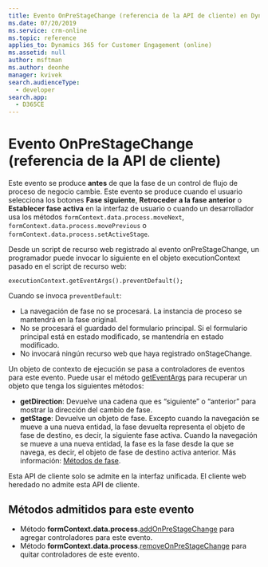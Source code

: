 ```yaml
---
title: Evento OnPreStageChange (referencia de la API de cliente) en Dynamics 365 for Customer Engagement| MicrosoftDocs
ms.date: 07/20/2019
ms.service: crm-online
ms.topic: reference
applies_to: Dynamics 365 for Customer Engagement (online)
ms.assetid: null
author: msftman
ms.author: deonhe
manager: kvivek
search.audienceType:
  - developer
search.app:
  - D365CE
---
```

# <a name="onprestagechange-event-client-api-reference"></a>Evento OnPreStageChange (referencia de la API de cliente)

Este evento se produce **antes** de que la fase de un control de flujo de proceso de negocio cambie. Este evento se produce cuando el usuario selecciona los botones **Fase siguiente**, **Retroceder a la fase anterior** o **Establecer fase activa** en la interfaz de usuario o cuando un desarrollador usa los métodos `formContext.data.process.moveNext`, `formContext.data.process.movePrevious` o `formContext.data.process.setActiveStage`.

Desde un script de recurso web registrado al evento onPreStageChange, un programador puede invocar lo siguiente en el objeto executionContext pasado en el script de recurso web: 

`executionContext.getEventArgs().preventDefault();` 

Cuando se invoca `preventDefault`:

- La navegación de fase no se procesará. La instancia de proceso se mantendrá en la fase original.
- No se procesará el guardado del formulario principal. Si el formulario principal está en estado modificado, se mantendría en estado modificado.
- No invocará ningún recurso web que haya registrado onStageChange.


Un objeto de contexto de ejecución se pasa a controladores de eventos para este evento. Puede usar el método [getEventArgs](../executioncontext/getEventArgs.md) para recuperar un objeto que tenga los siguientes métodos:
- **getDirection**: Devuelve una cadena que es “siguiente” o “anterior” para mostrar la dirección del cambio de fase.
- **getStage**: Devuelve un objeto de fase. Excepto cuando la navegación se mueve a una nueva entidad, la fase devuelta representa el objeto de fase de destino, es decir, la siguiente fase activa. Cuando la navegación se mueve a una nueva entidad, la fase es la fase desde la que se navega, es decir, el objeto de fase de destino activa anterior. Más información: [Métodos de fase](../formContext-data-process.md#stage-methods).

Esta API de cliente solo se admite en la interfaz unificada. El cliente web heredado no admite esta API de cliente.

## <a name="methods-supported-for-this-event"></a>Métodos admitidos para este evento
- Método **formContext.data.process**.[addOnPreStageChange](../formcontext-data-process/eventhandlers/addOnPreStageChange.md) para agregar controladores para este evento.
- Método **formContext.data.process**.[removeOnPreStageChange](../formcontext-data-process/eventhandlers/removeOnPreStageChange.md) para quitar controladores de este evento. 



